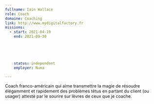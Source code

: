 ```yaml
---
fullname: Iain Wallace
role: Coach
domaine: Coaching
link: http://www.mydigitalfactory.fr 
missions:
  - start: 2021-04-19
    end: 2021-09-30
    
    
  
    
    
    status: independent
    employer: Numa

---
```


Coach franco-américain qui aime transmettre la magie de résoudre élégamment et rapidement des problèmes têtus en partant du client (ou usager) attesté par le sourire sur lèvres de ceux que je coache. 
